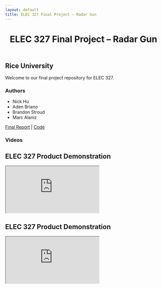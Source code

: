 ```yaml
---
layout: default
title: ELEC 327 Final Project – Radar Gun
---
```


<header class="site-banner">
  <h1>ELEC 327 Final Project – Radar Gun</h1>
</header>

<main class="site-content">
  <h2>Rice University</h2>
  <p>Welcome to our final project repository for ELEC 327.</p>

  <h3>Authors</h3>
  <ul>
    <li>Nick Hu</li>
    <li>Aden Briano</li>
    <li>Brandon Stroud</li>
    <li>Marc Alaniz</li>
  </ul>
    <p>
    <a href="ELEC_327_Final_Report.pdf"> Final Report</a> |
    <a href="https://github.com/BrianoAden/RadarGun/tree/main#"> Code</a>
  </p>


  <h3>Videos</h3>

  <div class="video-container">
     <h2>ELEC 327 Product Demonstration</h2>
    <iframe src="https://youtu.be/xcucSsSnjHM](https://www.youtube.com/watch?v=zIUE9ofouQ8" allowfullscreen></iframe>
  </div>

  <div class="video-container">
     <h2>ELEC 327 Product Demonstration</h2>
    <iframe src="https://youtu.be/xcucSsSnjHM" allowfullscreen></iframe>
  </div>
</main>
